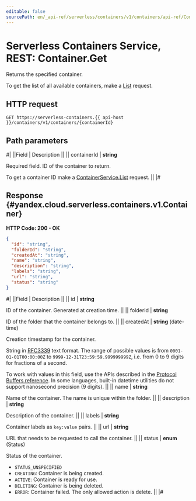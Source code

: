```yaml
---
editable: false
sourcePath: en/_api-ref/serverless/containers/v1/containers/api-ref/Container/get.md
---
```


# Serverless Containers Service, REST: Container.Get

Returns the specified container.

To get the list of all available containers, make a [List](/docs/serverless/containers/api-ref/Container/list#List) request.

## HTTP request

```
GET https://serverless-containers.{{ api-host }}/containers/v1/containers/{containerId}
```

## Path parameters

#|
||Field | Description ||
|| containerId | **string**

Required field. ID of the container to return.

To get a container ID make a [ContainerService.List](/docs/serverless/containers/api-ref/Container/list#List) request. ||
|#

## Response {#yandex.cloud.serverless.containers.v1.Container}

**HTTP Code: 200 - OK**

```json
{
  "id": "string",
  "folderId": "string",
  "createdAt": "string",
  "name": "string",
  "description": "string",
  "labels": "string",
  "url": "string",
  "status": "string"
}
```

#|
||Field | Description ||
|| id | **string**

ID of the container. Generated at creation time. ||
|| folderId | **string**

ID of the folder that the container belongs to. ||
|| createdAt | **string** (date-time)

Creation timestamp for the container.

String in [RFC3339](https://www.ietf.org/rfc/rfc3339.txt) text format. The range of possible values is from
`0001-01-01T00:00:00Z` to `9999-12-31T23:59:59.999999999Z`, i.e. from 0 to 9 digits for fractions of a second.

To work with values in this field, use the APIs described in the
[Protocol Buffers reference](https://developers.google.com/protocol-buffers/docs/reference/overview).
In some languages, built-in datetime utilities do not support nanosecond precision (9 digits). ||
|| name | **string**

Name of the container. The name is unique within the folder. ||
|| description | **string**

Description of the container. ||
|| labels | **string**

Container labels as `key:value` pairs. ||
|| url | **string**

URL that needs to be requested to call the container. ||
|| status | **enum** (Status)

Status of the container.

- `STATUS_UNSPECIFIED`
- `CREATING`: Container is being created.
- `ACTIVE`: Container is ready for use.
- `DELETING`: Container is being deleted.
- `ERROR`: Container failed. The only allowed action is delete. ||
|#